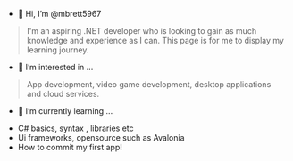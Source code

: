 - 👋 Hi, I’m @mbrett5967
> I'm an aspiring .NET developer who is looking to gain as much knowledge and experience as I can. This page is for me to display my learning journey.


- 👀 I’m interested in ...
> App development, video game development, desktop applications and cloud services.


- 🌱 I’m currently learning ...

* C# basics, syntax , libraries etc
* Ui frameworks, opensource such as Avalonia
* How to commit my first app!




<!---
mbrett5967/mbrett5967 is a ✨ special ✨ repository because its `README.md` (this file) appears on your GitHub profile.
You can click the Preview link to take a look at your changes.
--->
